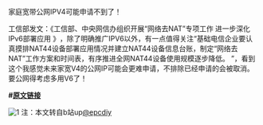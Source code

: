 家庭宽带公网IPV4可能申请不到了！

工信部发文：《工信部、中央网信办组织开展“网络去NAT”专项工作 进一步深化IPv6部署应用 》​，除了明确推广IPV6以外，有一点值得关注“基础电信企业要认真摸排NAT44设备部署应用情况并建立NAT44设备信息台账，制定“网络去NAT”工作方案和时间表，有序推进全网NAT44设备使用规模逐步降低。 ”，看到这个我感觉未来家宽V4的公网IP可能会更难申请，不排除已经申请的会被取消。要公网得考虑多用V6了！

**#[原文链接](https://mp.weixin.qq.com/s/joXjGoSuXu3oP-Wl3UwmDg)**

![1](https://github.com/user-attachments/assets/bb5332e6-82cf-41ce-85e6-f786be58462e)
 注：本文转自b站up[@epcdiy](https://space.bilibili.com/12590)




 